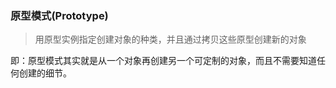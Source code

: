 ### 原型模式(Prototype)

> 用原型实例指定创建对象的种类，并且通过拷贝这些原型创建新的对象

即：原型模式其实就是从一个对象再创建另一个可定制的对象，而且不需要知道任何创建的细节。
